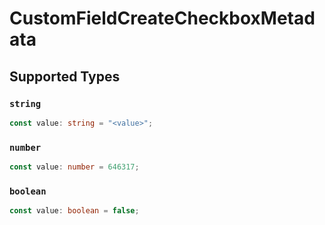 # CustomFieldCreateCheckboxMetadata


## Supported Types

### `string`

```typescript
const value: string = "<value>";
```

### `number`

```typescript
const value: number = 646317;
```

### `boolean`

```typescript
const value: boolean = false;
```

